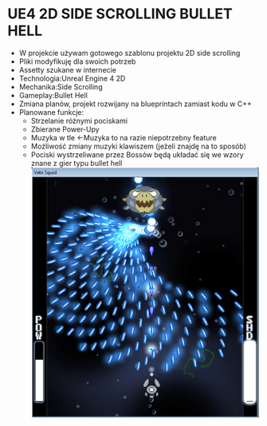 # UE4 2D SIDE SCROLLING BULLET HELL
* W projekcie używam gotowego szablonu projektu 2D side scrolling
* Pliki modyfikuję dla swoich potrzeb
* Assetty szukane w internecie
* Technologia:Unreal Engine 4 2D
* Mechanika:Side Scrolling
* Gameplay:Bullet Hell
* Zmiana planów, projekt rozwijany na blueprintach zamiast kodu w C++
* Planowane funkcje:
	- Strzelanie różnymi pociskami
	- Zbierane Power-Upy
	- Muzyka w tle <-Muzyka to na razie niepotrzebny feature
	- Możliwość zmiany muzyki klawiszem (jeżeli znajdę na to sposób)
	- Pociski wystrzeliwane przez Bossów będą układać się we wzory znane z gier typu bullet hell![Screen](bullet_hell.png)
